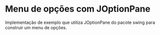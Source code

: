 # Menu de opções com JOptionPane
Implementação de exemplo que utiliza JOptionPane do pacote swing para construir um menu de opções.
